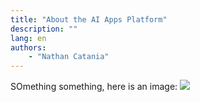 ```yaml
---
title: "About the AI Apps Platform"
description: ""
lang: en
authors:
    - "Nathan Catania"
---
```


SOmething something, here is an image:
![](assets/about.en.20231128150515790.en.webp)